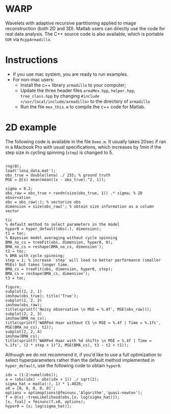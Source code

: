 # WARP
Wavelets with adaptive recursive partitioning applied to image reconstruction (both 2D and 3D). Matlab users can directly use the code for real data analysis. The C++ source code is also available, which is portable to`R` via `RcppArmadillo`. 

# Instructions
- If you use mac system, you are ready to run examples. 
- For non-mac users:
  - Install the c++ library `armadillo` to your computer; 
  - Update the three header files `armaMex.hpp`, `helper.hpp`, `tree_class.hpp` by changing `#include </usr/local/include/armadillo>` to the directory of `armadillo`
  - Run the file `mex_this.m` to compile the c++ code for Matlab. 
  
# 2D example

The following code is available in the file `Demo.m`. It usually takes 20sec if ran in a Macbook Pro with usual specifications, which increases by 1min if the step size in cycling spinning (`step`) is changed to 5.  

```

rng(0);
load('lena_data.mat');
obs_true = double(lena) ./ 255; % ground truth
MSE = @(x) mean(mean((x - obs_true).^2, 1));

sigma = 0.2;
obs_raw = obs_true + randn(size(obs_true, 1)) .* sigma; % 2D observation
obs = obs_raw(:); % vectorize obs
dimension = size(obs_raw)'; % obtain size information as a column vector

tic
% default method to select parameters in the model
hyper0 = hyper_default(obs(:), dimension);
t1 = toc;
% Bayesian model averaging without cycle spinning
BMA_no_cs = treeFit(obs, dimension, hyper0, 0);
BMA_no_cs = reshape(BMA_no_cs, dimension'); 
t2 = toc;
% BMA with cycle spinning;
step = 1; % increase `step` will lead to better performance (smaller MSEs) but takes longer time. 
BMA_cs = treeFit(obs, dimension, hyper0, step);
BMA_cs = reshape(BMA_cs, dimension'); 
t3 = toc;

figure; 
subplot(2, 2, 1)
imshow(obs_true); title('True'); 
subplot(2, 2, 2)
imshow(obs_raw); 
title(sprintf('Noisy observation \n MSE = %.4f', MSE(obs_raw))); 
subplot(2, 2, 3)
imshow(BMA_no_cs); 
title(sprintf('WARPed Haar without CS \n MSE = %.4f | Time = %.1fs', MSE(BMA_no_cs), t2)); 
subplot(2, 2, 4)
imshow(BMA_cs); 
title(sprintf('WARPed Haar with %d shifts \n MSE = %.4f | Time = %.1fs', (2 * step + 1)^2, MSE(BMA_cs), t3 - t2 + t1));
```

Although we do not recommend it, if you'd like to use a full optimization to select hyperparameters rather than the default method implemented in `hyper_default`, use the following code to obtain `hyper0`.

```
idx = (1:2:numel(obs));
a = (obs(idx) - obs(idx + 1)) ./ sqrt(2);
sigma_hat = mad(a(:), 1) * 1.4826;
x0 = [0, 0, 0, 0, 0]';
options = optimoptions(@fminunc,'Algorithm','quasi-newton');
f = @(x) -treeLikelihood(obs,[x; log(sigma_hat)]);
[x, fval] = fminunc(f,x0, options);
hyper0 = [x; log(sigma_hat)];
```

